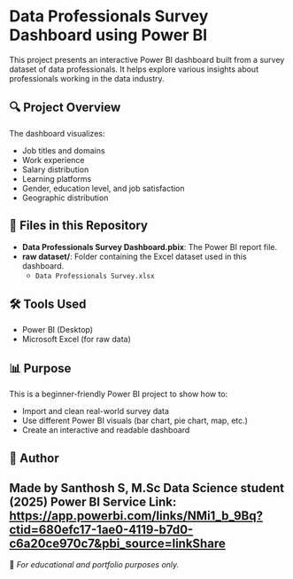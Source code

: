 # Data Professionals Survey Dashboard using Power BI

This project presents an interactive Power BI dashboard built from a survey dataset of data professionals. It helps explore various insights about professionals working in the data industry.

## 🔍 Project Overview

The dashboard visualizes:
- Job titles and domains
- Work experience
- Salary distribution
- Learning platforms
- Gender, education level, and job satisfaction
- Geographic distribution

## 📁 Files in this Repository

- **Data Professionals Survey Dashboard.pbix**: The Power BI report file.
- **raw dataset/**: Folder containing the Excel dataset used in this dashboard.
  - `Data Professionals Survey.xlsx`

## 🛠 Tools Used

- Power BI (Desktop)
- Microsoft Excel (for raw data)

## 📊 Purpose

This is a beginner-friendly Power BI project to show how to:
- Import and clean real-world survey data
- Use different Power BI visuals (bar chart, pie chart, map, etc.)
- Create an interactive and readable dashboard

## 📌 Author

Made by **Santhosh S**, M.Sc Data Science student (2025)
Power BI Service Link: https://app.powerbi.com/links/NMi1_b_9Bq?ctid=680efc17-1ae0-4119-b7d0-c6a20ce970c7&pbi_source=linkShare
---

📎 *For educational and portfolio purposes only.*
